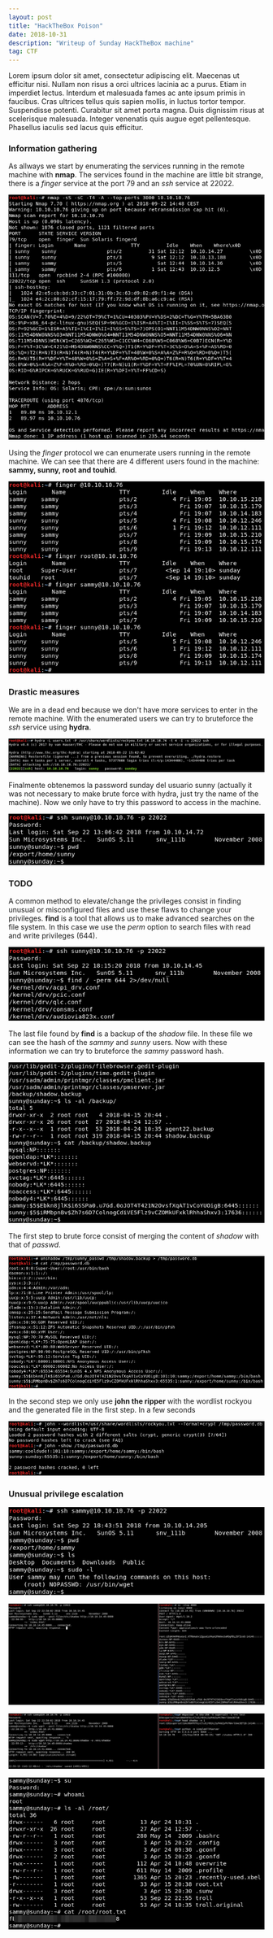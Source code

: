 ```yaml
---
layout: post
title: "HackTheBox Poison"
date: 2018-10-31 
description: "Writeup of Sunday HackTheBox machine"
tag: CTF
---
```


Lorem ipsum dolor sit amet, consectetur adipiscing elit. Maecenas ut efficitur nisi. Nullam non risus a orci ultrices lacinia ac a purus. Etiam in imperdiet lectus. Interdum et malesuada fames ac ante ipsum primis in faucibus. Cras ultrices tellus quis sapien mollis, in luctus tortor tempor. Suspendisse potenti. Curabitur sit amet porta magna. Duis dignissim risus at scelerisque malesuada. Integer venenatis quis augue eget pellentesque. Phasellus iaculis sed lacus quis efficitur. 

### Information gathering

As allways we start by enumerating the services running in the remote machine with **nmap**. The services found in the machine are little bit strange, there is a *finger* service at the port 79 and an *ssh* service at 22022.

![](/images/posts/Sunday/img1.png "nmap output")

Using the *finger* protocol we can enumerate users running in the remote machine. We can see that there are 4 different users found in the machine: **sammy, sunny, root and touhid**.

![](/images/posts/Sunday/img2.png "User enumeration")

### Drastic measures

We are in a dead end because we don't have more services to enter in the remote machine. With the enumerated users we can try to bruteforce the *ssh* service using **hydra**.

![](/images/posts/Sunday/img3.png "Brute force using hydra")

Finalmente obtenemos la password sunday del usuario sunny (actually it was not necessary to make brute force with hydra, just try the name of the machine). Now we only have to try this password to access in the machine.

![](/images/posts/Sunday/img4.png "First shell")

### TODO

A common method to elevate/change the privileges consist in finding unusual or misconfigured files and use these flaws to change your privileges. **find** is a tool that allows us to make advanced searches on the file system. In this case we use the *perm* option to search files with read and write privileges (644).

![](/images/posts/Sunday/img5.png "Searching files")

The last file found by **find** is a backup of the *shadow* file. In these file we can see the hash of the *sammy* and *sunny* users. Now with these information we can try to bruteforce the *sammy* password hash.

![](/images/posts/Sunday/img6.png "Backup file with read permissions")

The first step to brute force consist of merging the content of *shadow* with that of *passwd*.

![](/images/posts/Sunday/img7.png "Merge shadow and passwd files")

In the second step we only use **john the ripper** with the wordlist rockyou and the generated file in the first step. In a few seconds

![](/images/posts/Sunday/img8.png "Cracking the password with john")

### Unusual privilege escalation

![](/images/posts/Sunday/img9.png "Searching misconfigurations with the other user")

![](/images/posts/Sunday/img10.png "Sending shadow file")

![](/images/posts/Sunday/img11.png "Generating a new known password for root and upload new shadow file")

![](/images/posts/Sunday/img12.png "Change to root with the known password")